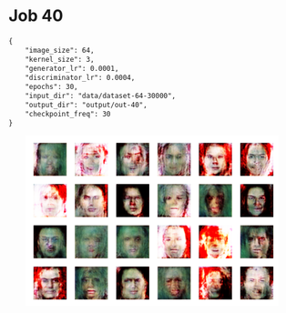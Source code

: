 
Job 40
======


```
{
    "image_size": 64,
    "kernel_size": 3,
    "generator_lr": 0.0001,
    "discriminator_lr": 0.0004,
    "epochs": 30,
    "input_dir": "data/dataset-64-30000",
    "output_dir": "output/out-40",
    "checkpoint_freq": 30
}
```  
<p align="center">
    <img src="images/output40.png" height="300"/>
</p>